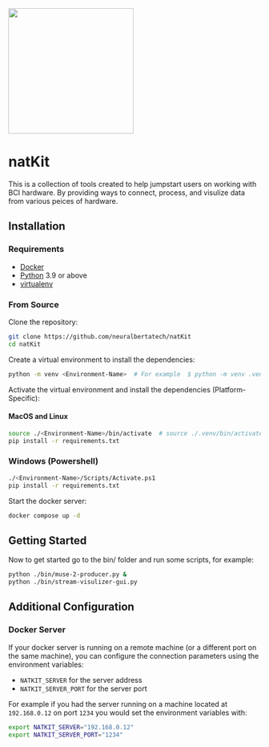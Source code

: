 <img src="https://neuralberta.tech/images/event/natHACKs/nathanGlow.png" height="250">

# natKit

This is a collection of tools created to help jumpstart users on working with BCI hardware. By providing ways to connect, process, and visulize data from various peices of hardware.


## Installation

### Requirements

- [Docker](https://docs.docker.com/get-docker/)
- [Python](https://www.python.org/downloads/) 3.9 or above
- [virtualenv](https://docs.python.org/3/library/venv.html)


### From Source

Clone the repository:
```sh
git clone https://github.com/neuralbertatech/natKit
cd natKit
```

Create a virtual environment to install the dependencies:
```sh
python -m venv <Environment-Name>  # For example  $ python -m venv .venv
```

Activate the virtual environment and install the dependencies (Platform-Specific):
#### MacOS and Linux
```sh
source ./<Environment-Name>/bin/activate  # source ./.venv/bin/activate
pip install -r requirements.txt
```

### Windows (Powershell)
```sh
./<Environment-Name>/Scripts/Activate.ps1
pip install -r requirements.txt
```

Start the docker server:
```sh
docker compose up -d
```

## Getting Started

Now to get started go to the bin/ folder and run some scripts, for example:
```sh
python ./bin/muse-2-producer.py &
python ./bin/stream-visulizer-gui.py
```

## Additional Configuration

### Docker Server

If your docker server is running on a remote machine (or a different port on the same machine), you can configure the connection parameters using the environment variables:
- `NATKIT_SERVER` for the server address
- `NATKIT_SERVER_PORT` for the server port

For example if you had the server running on a machine located at `192.168.0.12` on port `1234` you would set the environment variables with:
```sh
export NATKIT_SERVER="192.168.0.12"
export NATKIT_SERVER_PORT="1234"
```
